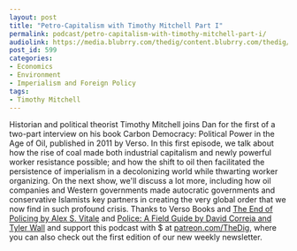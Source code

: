 ```yaml
---
layout: post
title: "Petro-Capitalism with Timothy Mitchell Part I"
permalink: podcast/petro-capitalism-with-timothy-mitchell-part-i/
audiolink: https://media.blubrry.com/thedig/content.blubrry.com/thedig/The_Dig_-_EP_101_-_Mitchell-1.mp3
post_id: 599
categories: 
- Economics
- Environment
- Imperialism and Foreign Policy
tags: 
- Timothy Mitchell
---
```


Historian and political theorist Timothy Mitchell joins Dan for the first of a two-part interview on his book Carbon Democracy: Political Power in the Age of Oil, published in 2011 by Verso. In this first episode, we talk about how the rise of coal made both industrial capitalism and newly powerful worker resistance possible; and how the shift to oil then facilitated the persistence of imperialism in a decolonizing world while thwarting worker organizing. On the next show, we'll discuss a lot more, including how oil companies and Western governments made autocratic governments and conservative Islamists key partners in creating the very global order that we now find in such profound crisis. Thanks to Verso Books and [The End of Policing by Alex S. Vitale](versobooks.com/books/2426-the-end-of-policing) and [Police: A Field Guide by David Correia and Tyler Wall](versobooks.com/books/2530-police) and support this podcast with $ at [patreon.com/TheDig](patreon.com/TheDig), where you can also check out the first edition of our new weekly newsletter.
